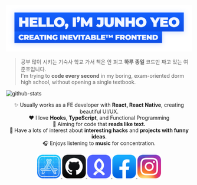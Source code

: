 <a href="https://github.com/junhoyeo">
	<img alt="Hello, I'm Junho Yeo" src="https://github.com/junhoyeo/junhoyeo/raw/master/images/title.png" width="612" />
</a>

> 공부 많이 시키는 기숙사 학교 가서 책은 안 펴고 **하루 종일** 코드만 짜고 있는 여준호입니다.<br />
> I'm trying to **code every second** in my boring, exam-oriented dorm high school, without opening a single textbook.<br />

![github-stats](https://github-readme-stats.vercel.app/api?username=junhoyeo&theme=algolia)

<div align="center" style="text-align:center">
	✨ Usually works as a FE developer with <strong>React, React Native</strong>, creating beautiful UI/UX.<br />	
	♥️ I love <strong>Hooks</strong>, <strong>TypeScript</strong>, and Functional Programming<br />	
	🎯 Aiming for code that <strong>reads like text.</strong><br />
	🏴‍ Have a lots of interest about <strong>interesting hacks</strong> and <strong>projects with funny ideas</strong>.<br />	
	🎧 Enjoys listening to <strong>music</strong> for concentration.<br />
</div>

<br />
<div align="center" style="text-align:center">
	<a href="https://trendy-resume.now.sh">
		<img src="https://raw.githubusercontent.com/junhoyeo/junhoyeo/master/icons/developer.png" width="64" height="64">
	</a>
	<a href="https://github.com/junhoyeo">
		<img src="https://raw.githubusercontent.com/junhoyeo/junhoyeo/master/icons/github.png" width="64" height="64">
	</a>
	<a href="https://www.rocketpunch.com/@jyeo">
		<img src="https://raw.githubusercontent.com/junhoyeo/junhoyeo/master/icons/rocketpunch.png" width="64" height="64">
	</a>
	<a href="https://www.facebook.com/juno3704">
		<img src="https://raw.githubusercontent.com/junhoyeo/junhoyeo/master/icons/facebook.png" width="64" height="64">
	</a>
	<a href="https://www.instagram.com/jyeo_official">
		<img src="https://raw.githubusercontent.com/junhoyeo/junhoyeo/master/icons/instagram.png" width="64" height="64">
	</a>
</div>
